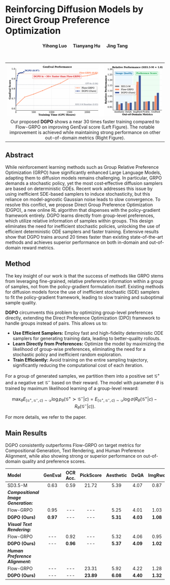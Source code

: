 # Reinforcing Diffusion Models by Direct Group Preference Optimization

<p align="center">
  <strong><a>Yihong Luo</a><sup></sup></strong> &nbsp;&nbsp;&nbsp;
  <strong><a>Tianyang Hu</a><sup></sup></strong> &nbsp;&nbsp;&nbsp;
  <strong><a>Jing Tang</a><sup></sup></strong>
</p>

<br>

<table align="center">
  <tr>
    <td align="center" width="100%"><img src="teaser.png" alt="Teaser"></td>
  </tr>
  <tr>
    <td colspan="2" align="center">Our proposed <b>DGPO</b> shows a near 30 times faster training compared to Flow-GRPO on improving GenEval score (Left Figure). The notable improvement is achieved while maintaining strong performance on other out-of-domain metrics (Right Figure).</td>
  </tr>
</table>

## Abstract
While reinforcement learning methods such as Group Relative Preference Optimization (GRPO) have significantly enhanced Large Language Models, adapting them to diffusion models remains challenging. In particular, GRPO demands a stochastic policy, yet the most cost‑effective diffusion samplers are based on deterministic ODEs. Recent work addresses this issue by using inefficient SDE-based samplers to induce stochasticity, but this reliance on model-agnostic Gaussian noise leads to slow convergence. To resolve this conflict, we propose Direct Group Preference Optimization (DGPO), a new online RL algorithm that dispenses with the policy-gradient framework entirely. DGPO learns directly from group-level preferences, which utilize relative information of samples within groups. This design eliminates the need for inefficient stochastic policies, unlocking the use of efficient deterministic ODE samplers and faster training. Extensive results show that DGPO trains around 20 times faster than existing state-of-the-art methods and achieves superior performance on both in-domain and out-of-domain reward metrics.

## Method
The key insight of our work is that the success of methods like GRPO stems from leveraging fine-grained, relative preference information within a group of samples, not from the policy-gradient formulation itself. Existing methods for diffusion models force the use of inefficient stochastic (SDE) samplers to fit the policy-gradient framework, leading to slow training and suboptimal sample quality.

**DGPO** circumvents this problem by optimizing group-level preferences directly, extending the Direct Preference Optimization (DPO) framework to handle groups instead of pairs. This allows us to:
- **Use Efficient Samplers:** Employ fast and high-fidelity deterministic ODE samplers for generating training data, leading to better-quality rollouts.
- **Learn Directly from Preferences:** Optimize the model by maximizing the likelihood of group-wise preferences, eliminating the need for a stochastic policy and inefficient random exploration.
- **Train Efficiently:** Avoid training on the entire sampling trajectory, significantly reducing the computational cost of each iteration.

For a group of generated samples, we partition them into a positive set $\mathcal{G}^+$ and a negative set $\mathcal{G}^-$ based on their reward. The model with parameter $\theta$ is trained by maximum likelihood learning of a group-level reward: 

$$
\max_{\theta} E_{(\mathcal{G}^+, \mathcal{G}^-, c) \sim \mathcal{D}} \log p_\theta(\mathcal{G}^+ \succ \mathcal{G}^-|c) = E_{(\mathcal{G}^+, \mathcal{G}^-, c) \sim \mathcal{D}} \log\sigma(R_\theta(\mathcal{G}^+|c) - R_\theta(\mathcal{G}^-|c)).
$$

For more details, we refer to the paper.

## Main Results

DGPO consistently outperforms Flow-GRPO on target metrics for Compositional Generation, Text Rendering, and Human Preference Alignment, while also showing strong or superior performance on out-of-domain quality and preference scores.

| Model | GenEval | OCR Acc. | PickScore | Aesthetic | DeQA | ImgRwd | PickScore | UniRwd |
| :--- | :---: | :---: | :---: | :---: | :---: | :---: | :---: | :---: |
| SD3.5-M | 0.63 | 0.59 | 21.72 | 5.39 | 4.07 | 0.87 | 22.34 | 3.33 |
| **_Compositional Image Generation:_** | | | | | | | | |
| Flow-GRPO | 0.95 | --- | --- | 5.25 | 4.01 | 1.03 | 22.37 | 3.51 |
| **DGPO (Ours)** | **0.97** | --- | --- | **5.31** | **4.03** | **1.08** | **22.41** | **3.60** |
| **_Visual Text Rendering:_** | | | | | | | | |
| Flow-GRPO | --- | 0.92 | --- | 5.32 | 4.06 | 0.95 | 22.44 | 3.42 |
| **DGPO (Ours)** | --- | **0.96** | --- | **5.37** | **4.09** | **1.02** | **22.52** | **3.48** |
| **_Human Preference Alignment:_** | | | | | | | | |
| Flow-GRPO | --- | --- | 23.31 | 5.92 | 4.22 | 1.28 | 23.53 | 3.66 |
| **DGPO (Ours)** | --- | --- | **23.89** | **6.08** | **4.40** | **1.32** | **23.91** | **3.74** |

